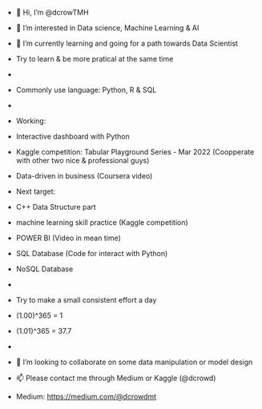 - 👋 Hi, I’m @dcrowTMH
- 👀 I’m interested in Data science, Machine Learning & AI
- 🌱 I’m currently learning and going for a path towards Data Scientist
- Try to learn & be more pratical at the same time
- 
- Commonly use language: Python, R & SQL
- 
- Working: 
- Interactive dashboard with Python
- Kaggle competition: Tabular Playground Series - Mar 2022 (Coopperate with other two nice & professional guys)
- Data-driven in business (Coursera video)

- Next target: 
- C++ Data Structure part
- machine learning skill practice (Kaggle competition)
- POWER BI (Video in mean time)
- SQL Database (Code for interact with Python)
- NoSQL Database
- 
- Try to make a small consistent effort a day
- (1.00)^365 = 1
- (1.01)^365 = 37.7
-
- 💞️ I’m looking to collaborate on some data manipulation or model design
- 📫 Please contact me through Medium or Kaggle (@dcrowd)
- Medium: https://medium.com/@dcrowdmt


